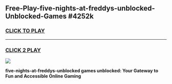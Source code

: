 
## Free-Play-five-nights-at-freddys-unblocked-Unblocked-Games #4252k
<h3>
<a href="https://news.freeplayer.one?title=five-nights-at-freddys-unblocked&ref=8M">CLICK TO PLAY</a></h3>
<hr>

<h3>
<a href="https://news.freeplayer.one?title=five-nights-at-freddys-unblocked&ref=8M">CLICK 2 PLAY</a>
  
</h3>

<a href="https://news.freeplayer.one?title=five-nights-at-freddys-unblocked&ref=8M"><img src="https://clearcache.store/games.png"></a>


**five-nights-at-freddys-unblocked games unblocked: Your Gateway to Fun and Accessible Online Gaming**
